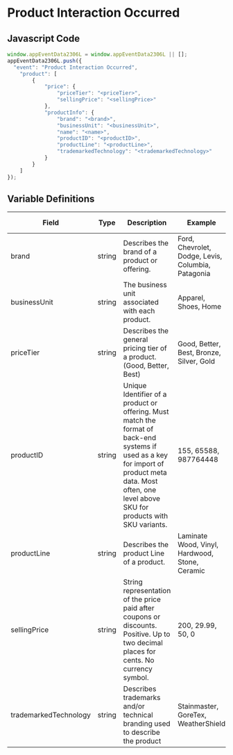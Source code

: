 # Product Interaction Occurred

### 

## Javascript Code
```js
window.appEventData2306L = window.appEventData2306L || [];
appEventData2306L.push({
  "event": "Product Interaction Occurred",
    "product": [
        {
            "price": {
                "priceTier": "<priceTier>",
                "sellingPrice": "<sellingPrice>"
            },
            "productInfo": {
                "brand": "<brand>",
                "businessUnit": "<businessUnit>",
                "name": "<name>",
                "productID": "<productID>",
                "productLine": "<productLine>",
                "trademarkedTechnology": "<trademarkedTechnology>"
            }
        }
    ]
});
```

## Variable Definitions

|Field|Type|Description|Example|Pattern|Min Length|Max Length|Minimum|Maximum|Multiple Of|
| --- | --- | --- | --- | --- | --- | --- | --- | --- | --- |
|brand|string|Describes the brand of a product or offering.|Ford, Chevrolet, Dodge, Levis, Columbia, Patagonia|||||||
|businessUnit|string|The business unit associated with each product.|Apparel, Shoes, Home|||||||
|priceTier|string|Describes the general pricing tier of a product. (Good, Better, Best)|Good, Better, Best, Bronze, Silver, Gold|||||||
|productID|string|Unique Identifier of a product or offering.  Must match the format of back-end systems if used as a key for import of product meta data. Most often, one level above SKU for products with SKU variants. |155, 65588, 987764448|||||||
|productLine|string|Describes the product Line of a product. |Laminate Wood, Vinyl, Hardwood, Stone, Ceramic|||||||
|sellingPrice|string|String representation of the price paid after coupons or discounts. Positive. Up to two decimal places for cents. No currency symbol.|200, 29.99, 50, 0|^[0-9]*(\.[0-9]{1,2})?$||||||
|trademarkedTechnology|string|Describes trademarks and/or technical branding used to describe the product|Stainmaster, GoreTex, WeatherShield|||||||
